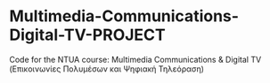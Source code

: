 # Multimedia-Communications-Digital-TV-PROJECT

Code for the NTUA course: Multimedia Communications & Digital TV
(Επικοινωνίες Πολυμέσων και Ψηφιακή Τηλεόραση)

